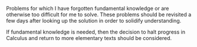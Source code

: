 Problems for which I have forgotten fundamental knowledge or are otherwise too difficult for me to solve. These problems should be revisited a few days after looking up the solution in order to solidify understanding.

If fundamental knowledge is needed, then the decision to halt progress in Calculus and return to more elementary texts should be considered.

